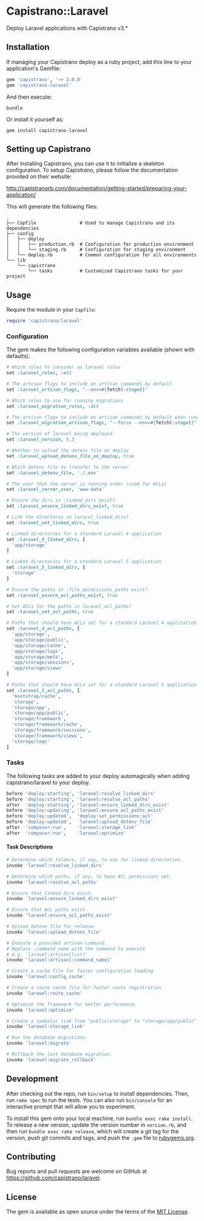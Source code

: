 # Capistrano::Laravel

Deploy Laravel applications with Capistrano v3.*

## Installation

If managing your Capistrano deploy as a ruby project, add this line to your
application's Gemfile:

```ruby
gem 'capistrano', '~> 3.0.0'
gem 'capistrano-laravel'
```

And then execute:

```shell
bundle
```

Or install it yourself as:

```shell
gem install capistrano-laravel
```

## Setting up Capistrano

After installing Capistrano, you can use it to initialize a skeleton
configuration. To setup Capistrano, please follow the documentation
provided on their website:

http://capistranorb.com/documentation/getting-started/preparing-your-application/

This will generate the following files:

```
.
├── Capfile                # Used to manage Capistrano and its dependencies
├── config
│   ├── deploy
│   │   ├── production.rb  # Configuration for production environment
│   │   └── staging.rb     # Configuration for staging environment
│   └── deploy.rb          # Common configuration for all environments
└── lib
    └── capistrano
        └── tasks          # Customized Capistrano tasks for your project
```

## Usage

Require the module in your `Capfile`:

```ruby
require 'capistrano/laravel'
```

### Configuration

The gem makes the following configuration variables available (shown with defaults).

```ruby
# Which roles to consider as laravel roles
set :laravel_roles, :all

# The artisan flags to include on artisan commands by default
set :laravel_artisan_flags, "--env=#{fetch(:stage)}"

# Which roles to use for running migrations
set :laravel_migration_roles, :all

# The artisan flags to include on artisan commands by default when running migrations
set :laravel_migration_artisan_flags, "--force --env=#{fetch(:stage)}"

# The version of laravel being deployed
set :laravel_version, 5.3

# Whether to upload the dotenv file on deploy
set :laravel_upload_dotenv_file_on_deploy, true

# Which dotenv file to transfer to the server
set :laravel_dotenv_file, './.env'

# The user that the server is running under (used for ACLs)
set :laravel_server_user, 'www-data'

# Ensure the dirs in :linked_dirs exist?
set :laravel_ensure_linked_dirs_exist, true

# Link the directores in laravel_linked_dirs?
set :laravel_set_linked_dirs, true

# Linked directories for a standard Laravel 4 application
set :laravel_4_linked_dirs, [
  'app/storage'
]

# Linked directories for a standard Laravel 5 application
set :laravel_5_linked_dirs, [
  'storage'
]

# Ensure the paths in :file_permissions_paths exist?
set :laravel_ensure_acl_paths_exist, true

# Set ACLs for the paths in laravel_acl_paths?
set :laravel_set_acl_paths, true

# Paths that should have ACLs set for a standard Laravel 4 application
set :laravel_4_acl_paths, [
  'app/storage',
  'app/storage/public',
  'app/storage/cache',
  'app/storage/logs',
  'app/storage/meta',
  'app/storage/sessions',
  'app/storage/views'
]

# Paths that should have ACLs set for a standard Laravel 5 application
set :laravel_5_acl_paths, [
  'bootstrap/cache',
  'storage',
  'storage/app',
  'storage/app/public',
  'storage/framework',
  'storage/framework/cache',
  'storage/framework/sessions',
  'storage/framework/views',
  'storage/logs'
]
```

### Tasks

The following tasks are added to your deploy automagically when adding
capistrano/laravel to your deploy.

```ruby
before 'deploy:starting', 'laravel:resolve_linked_dirs'
before 'deploy:starting', 'laravel:resolve_acl_paths'
after  'deploy:starting', 'laravel:ensure_linked_dirs_exist'
before 'deploy:updating', 'laravel:ensure_acl_paths_exist'
before 'deploy:updated',  'deploy:set_permissions:acl'
before 'deploy:updated',  'laravel:upload_dotenv_file'
after  'composer:run',    'laravel:storage_link'
after  'composer:run',    'laravel:optimize'
```

#### Task Descriptions

```ruby
# Determine which folders, if any, to use for linked directories.
invoke 'laravel:resolve_linked_dirs'

# Determine which paths, if any, to have ACL permissions set.
invoke 'laravel:resolve_acl_paths'

# Ensure that linked dirs exist.
invoke 'laravel:ensure_linked_dirs_exist'

# Ensure that ACL paths exist.
invoke 'laravel:ensure_acl_paths_exist'

# Upload dotenv file for release.
invoke 'laravel:upload_dotenv_file'

# Execute a provided artisan command.
# Replace :command_name with the command to execute
# e.g. 'laravel:artisan[list]'
invoke 'laravel:artisan[:command_name]'

# Create a cache file for faster configuration loading
invoke 'laravel:config_cache'

# Create a route cache file for faster route registration
invoke 'laravel:route_cache'

# Optimize the framework for better performance.
invoke 'laravel:optimize'

# Create a symbolic link from "public/storage" to "storage/app/public"
invoke 'laravel:storage_link'

# Run the database migrations.
invoke 'laravel:migrate'

# Rollback the last database migration.
invoke 'laravel:migrate_rollback'
```

## Development

After checking out the repo, run `bin/setup` to install dependencies. Then, run
`rake spec` to run the tests. You can also run `bin/console` for an interactive
prompt that will allow you to experiment.

To install this gem onto your local machine, run `bundle exec rake install`. To
release a new version, update the version number in `version.rb`, and then run
`bundle exec rake release`, which will create a git tag for the version, push
git commits and tags, and push the `.gem` file to [rubygems.org](https://rubygems.org).

## Contributing

Bug reports and pull requests are welcome on GitHub at https://github.com/capistrano/laravel.

## License

The gem is available as open source under the terms of the [MIT License](http://opensource.org/licenses/MIT).
